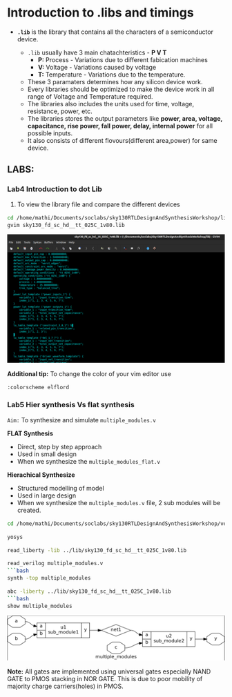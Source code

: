 # Introduction to .libs and timings

- **`.lib`** is the library that contains all the characters of a semiconductor device.

    - `.lib` usually have 3 main chatachteristics - **P V T**
        - **P:** Process - Variations due to different fabication machines
        - **V:** Voltage - Variations caused by voltage 
        - **T:** Temperature - Variations due to the temperature.
    - These 3 paramaters determines how any silicon device work.
    - Every libraries should be optimized to make the device work in all range of Voltage and Temperature required.
    - The libraries also includes the units used for time, voltage, resistance, power, etc.
    - The libraries stores the output parameters like **power, area, voltage, capacitance, rise power, fall power, delay, internal power** for all possible inputs.
    - It also consists of different flovours(different area,power) for same device.



## LABS:
### Lab4 Introduction to dot Lib

1. To view the library file and compare the different devices
```bash
cd /home/mathi/Documents/soclabs/sky130RTLDesignAndSynthesisWorkshop/lib
gvim sky130_fd_sc_hd__tt_025C_1v80.lib
```
![image](images/gvim3.png)

**Additional tip:** To change the color of your vim editor use
```bash
:colorscheme elflord
```

### Lab5 Hier synthesis Vs flat synthesis
`Aim:` To  synthesize and simulate `multiple_modules.v`  

**FLAT Synthesis**
- Direct, step by step approach
- Used in small design
- When we synthesize the `multiple_modules_flat.v`



**Hierachical Synthesize**
- Structured modelling of model
- Used in large design
- When we synthesize the `multiple_modules.v` file, 2 sub modules will be created.
```bash
cd /home/mathi/Documents/soclabs/sky130RTLDesignAndSynthesisWorkshop/verilog_files
```
```bash
yosys
```
```bash
read_liberty -lib ../lib/sky130_fd_sc_hd__tt_025C_1v80.lib
```
```bash
read_verilog multiple_modules.v
```bash
synth -top multiple_modules
```
```bash
abc -liberty ../lib/sky130_fd_sc_hd__tt_025C_1v80.lib 
```bash
show multiple_modules
```
![image](images/hier.png)

**Note:** All gates are implemented using universal gates especially NAND GATE to PMOS stacking in NOR GATE. This is due to poor mobility of majority charge carriers(holes) in PMOS.


